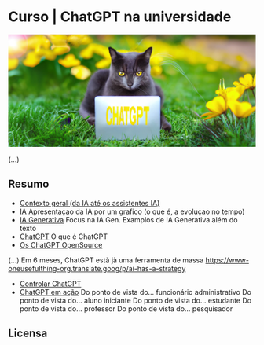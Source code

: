 # Curso | ChatGPT na universidade

<img src="imagens/ChatGPT_curso_prompting.png" alt="Imagem criada por ferramentas Text-2-Image" title="Imagem criada por ferramentas Text-2-Image">

(...)

## Resumo 

- [Contexto geral (da IA até os assistentes IA)](capitulo1/)
- [IA](capitulo2/)
Apresentaçao da IA por um grafico (o que é, a evoluçao no tempo)
- [IA Generativa](capitulo3/)
Focus na IA Gen.
Examplos de IA Generativa além do texto
- [ChatGPT](capitulo4/)
O que é ChatGPT
- [Os ChatGPT OpenSource](capitulo5/)

(...)
Em 6 meses, ChatGPT està jà uma ferramenta de massa
https://www-oneusefulthing-org.translate.goog/p/ai-has-a-strategy 
- [Controlar ChatGPT](capitulo6/)
- [ChatGPT em ação](capitulo7/)
Do ponto de vista do… funcionário administrativo
Do ponto de vista do… aluno iniciante
Do ponto de vista do… estudante
Do ponto de vista do… professor
Do ponto de vista do… pesquisador


## Licensa

